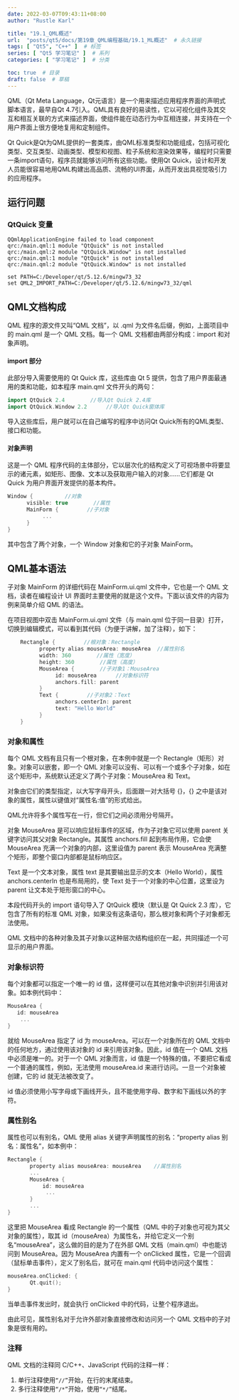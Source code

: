 ```yaml
---
date: 2022-03-07T09:43:11+08:00
author: "Rustle Karl"

title: "19.1_QML概述"
url:  "posts/qt5/docs/第19章_QML编程基础/19.1_ML概述"  # 永久链接
tags: [ "Qt5", "C++" ]  # 标签
series: [ "Qt5 学习笔记" ]  # 系列
categories: [ "学习笔记" ]  # 分类

toc: true  # 目录
draft: false  # 草稿
---
```


QML（Qt Meta Language，Qt元语言）是一个用来描述应用程序界面的声明式脚本语言，最早自Qt 4.7引入。QML具有良好的易读性，它以可视化组件及其交互和相互关联的方式来描述界面，使组件能在动态行为中互相连接，并支持在一个用户界面上很方便地复用和定制组件。

Qt Quick是Qt为QML提供的一套类库，由QML标准类型和功能组成，包括可视化类型、交互类型、动画类型、模型和视图、粒子系统和渲染效果等，编程时只需要一条import语句，程序员就能够访问所有这些功能。使用Qt Quick，设计和开发人员能很容易地用QML构建出高品质、流畅的UI界面，从而开发出具视觉吸引力的应用程序。

## 运行问题

### QtQuick 变量

```shell
QQmlApplicationEngine failed to load component
qrc:/main.qml:1 module "QtQuick" is not installed
qrc:/main.qml:2 module "QtQuick.Window" is not installed
qrc:/main.qml:1 module "QtQuick" is not installed
qrc:/main.qml:2 module "QtQuick.Window" is not installed
```

```shell
set PATH=C:/Developer/qt/5.12.6/mingw73_32
set QML2_IMPORT_PATH=C:/Developer/qt/5.12.6/mingw73_32/qml
```

## QML文档构成

QML 程序的源文件又叫“QML 文档”，以 .qml 为文件名后缀，例如，上面项目中的 main.qml 是一个 QML 文档。每一个 QML 文档都由两部分构成：import 和对象声明。

#### import 部分

此部分导入需要使用的 Qt Quick 库，这些库由 Qt 5 提供，包含了用户界面最通用的类和功能，如本程序 main.qml 文件开头的两句：

```c++
import QtQuick 2.4        //导入Qt Quick 2.4库
import QtQuick.Window 2.2      //导入Qt Quick窗体库
```

导入这些库后，用户就可以在自己编写的程序中访问Qt Quick所有的QML类型、接口和功能。

#### 对象声明

这是一个 QML 程序代码的主体部分，它以层次化的结构定义了可视场景中将要显示的诸元素，如矩形、图像、文本以及获取用户输入的对象……它们都是 Qt Quick 为用户界面开发提供的基本构件。

```c++
Window {          //对象
      visible: true        //属性
      MainForm {         //子对象
           ...
      }
}
```

其中包含了两个对象，一个 Window 对象和它的子对象 MainForm。

## QML基本语法

子对象 MainForm 的详细代码在 MainForm.ui.qml 文件中，它也是一个 QML 文档，读者在编程设计 UI 界面时主要使用的就是这个文件。下面以该文件的内容为例来简单介绍 QML 的语法。

在项目视图中双击 MainForm.ui.qml 文件（与 main.qml 位于同一目录）打开，切换到编辑模式，可以看到其代码（为便于讲解，加了注释），如下：

```c++
    Rectangle {         //根对象：Rectangle
          property alias mouseArea: mouseArea  //属性别名
          width: 360        //属性（宽度）
          height: 360        //属性（高度）
          MouseArea {        //子对象1：MouseArea
               id: mouseArea      //对象标识符
               anchors.fill: parent
          }
          Text {         //子对象2：Text
               anchors.centerIn: parent
               text: "Hello World"
          }
    }
```

### 对象和属性

每个 QML 文档有且只有一个根对象，在本例中就是一个 Rectangle（矩形）对象。对象可以嵌套，即一个 QML 对象可以没有、可以有一个或多个子对象，如在这个矩形中，系统默认还定义了两个子对象：MouseArea 和 Text。

对象由它们的类型指定，以大写字母开头，后面跟一对大括号 {}，{} 之中是该对象的属性，属性以键值对“属性名:值”的形式给出。

QML允许将多个属性写在一行，但它们之间必须用分号隔开。

对象 MouseArea 是可以响应鼠标事件的区域，作为子对象它可以使用 parent 关键字访问其父对象 Rectangle。其属性 anchors.fill 起到布局作用，它会使 MouseArea 充满一个对象的内部，这里设值为 parent 表示 MouseArea 充满整个矩形，即整个窗口内部都是鼠标响应区。

Text 是一个文本对象，属性 text 是其要输出显示的文本（Hello World），属性 anchors.centerIn 也是布局用的，使 Text 处于一个对象的中心位置，这里设为 parent 让文本处于矩形窗口的中心。

本段代码开头的 import 语句导入了 QtQuick 模块（默认是 Qt Quick 2.3 库），它包含了所有的标准 QML 对象，如果没有这条语句，那么根对象和两个子对象都无法使用。

QML 文档中的各种对象及其子对象以这种层次结构组织在一起，共同描述一个可显示的用户界面。

### 对象标识符

每个对象都可以指定一个唯一的 id 值，这样便可以在其他对象中识别并引用该对象。如本例代码中：

```c++
MouseArea {
   id: mouseArea
    ...
}
```

就给 MouseArea 指定了 id 为 mouseArea。可以在一个对象所在的 QML 文档中的任何地方，通过使用该对象的 id 来引用该对象。因此，id 值在一个 QML 文档中必须是唯一的。对于一个 QML 对象而言，id 值是一个特殊的值，不要把它看成一个普通的属性，例如，无法使用 mouseArea.id 来进行访问。一旦一个对象被创建，它的 id 就无法被改变了。

id 值必须使用小写字母或下画线开头，且不能使用字母、数字和下画线以外的字符。

### 属性别名

属性也可以有别名，QML 使用 alias 关键字声明属性的别名：“property alias 别名：属性名”，如本例中：

```c++
Rectangle {
       property alias mouseArea: mouseArea    //属性别名
       ...
       MouseArea {
           id: mouseArea
            ...
       }
       ...
}
```

这里把 MouseArea 看成 Rectangle 的一个属性（QML 中的子对象也可视为其父对象的属性），取其 id（mouseArea）为属性名，并给它定义一个别名“mouseArea”，这么做的目的是为了在外部 QML 文档（main.qml）中也能访问到 MouseArea。因为 MouseArea 内置有一个 onClicked 属性，它是一个回调（鼠标单击事件），定义了别名后，就可在 main.qml 代码中访问这个属性：

```c++
mouseArea.onClicked: {
       Qt.quit();
}
```

当单击事件发出时，就会执行 onClicked 中的代码，让整个程序退出。

由此可见，属性别名对于允许外部对象直接修改和访问另一个 QML 文档中的子对象是很有用的。

### 注释

QML 文档的注释同 C/C++、JavaScript 代码的注释一样：

1. 单行注释使用`“//”`开始，在行的末尾结束。
2. 多行注释使用`“/*”`开始，使用`“*/”`结尾。
